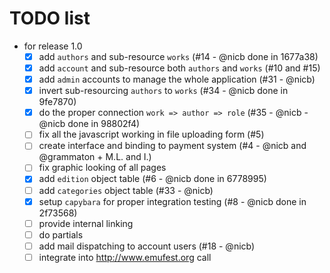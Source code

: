# TODO list

* for release 1.0
  - [x] add `authors` and sub-resource `works` (#14 - @nicb done in 1677a38)
  - [x] add `account` and sub-resource both `authors` and `works` (#10 and #15)
  - [x] add `admin` accounts to manage the whole application (#31 - @nicb)
  - [x] invert sub-resourcing `authors` to `works` (#34 - @nicb done in 9fe7870)
  - [x] do the proper connection `work => author => role` (#35 - @nicb - @nicb done in 98802f4)
  - [ ] fix all the javascript working in file uploading form (#5)
  - [ ] create interface and binding to payment system (#4 - @nicb and @grammaton + M.L. and I.)
  - [ ] fix graphic looking of all pages
  - [x] add `edition` object table (#6 - @nicb done in 6778995)
  - [ ] add `categories` object table (#33 - @nicb)
  - [x] setup `capybara` for proper integration testing (#8 - @nicb done in 2f73568)
  - [ ] provide internal linking
  - [ ] do partials 
  - [ ] add mail dispatching to account users (#18 - @nicb)
  - [ ] integrate into http://www.emufest.org call
